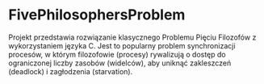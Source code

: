 # FivePhilosophersProblem
Projekt przedstawia rozwiązanie klasycznego Problemu Pięciu Filozofów z wykorzystaniem języka C. Jest to popularny problem synchronizacji procesów, w którym filozofowie (procesy) rywalizują o dostęp do ograniczonej liczby zasobów (widelców), aby uniknąć zakleszczeń (deadlock) i zagłodzenia (starvation).
